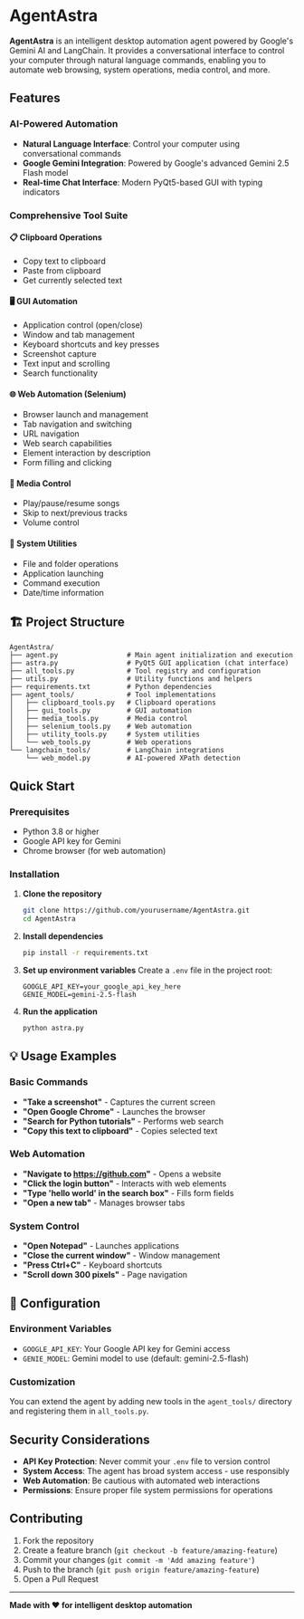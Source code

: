 # AgentAstra

**AgentAstra** is an intelligent desktop automation agent powered by Google's Gemini AI and LangChain. It provides a conversational interface to control your computer through natural language commands, enabling you to automate web browsing, system operations, media control, and more.

## Features

### AI-Powered Automation
- **Natural Language Interface**: Control your computer using conversational commands
- **Google Gemini Integration**: Powered by Google's advanced Gemini 2.5 Flash model
- **Real-time Chat Interface**: Modern PyQt5-based GUI with typing indicators

### Comprehensive Tool Suite

#### 📋 Clipboard Operations
- Copy text to clipboard
- Paste from clipboard
- Get currently selected text

#### 🖥️ GUI Automation
- Application control (open/close)
- Window and tab management
- Keyboard shortcuts and key presses
- Screenshot capture
- Text input and scrolling
- Search functionality

#### 🌐 Web Automation (Selenium)
- Browser launch and management
- Tab navigation and switching
- URL navigation
- Web search capabilities
- Element interaction by description
- Form filling and clicking

#### 🎵 Media Control
- Play/pause/resume songs
- Skip to next/previous tracks
- Volume control

#### 🔧 System Utilities
- File and folder operations
- Application launching
- Command execution
- Date/time information

## 🏗️ Project Structure

```
AgentAstra/
├── agent.py                 # Main agent initialization and execution
├── astra.py                 # PyQt5 GUI application (chat interface)
├── all_tools.py             # Tool registry and configuration
├── utils.py                 # Utility functions and helpers
├── requirements.txt         # Python dependencies
├── agent_tools/             # Tool implementations
│   ├── clipboard_tools.py   # Clipboard operations
│   ├── gui_tools.py         # GUI automation
│   ├── media_tools.py       # Media control
│   ├── selenium_tools.py    # Web automation
│   ├── utility_tools.py     # System utilities
│   └── web_tools.py         # Web operations
└── langchain_tools/         # LangChain integrations
    └── web_model.py         # AI-powered XPath detection
```

## Quick Start

### Prerequisites

- Python 3.8 or higher
- Google API key for Gemini
- Chrome browser (for web automation)

### Installation

1. **Clone the repository**
   ```bash
   git clone https://github.com/yourusername/AgentAstra.git
   cd AgentAstra
   ```

2. **Install dependencies**
   ```bash
   pip install -r requirements.txt
   ```

3. **Set up environment variables**
   Create a `.env` file in the project root:
   ```env
   GOOGLE_API_KEY=your_google_api_key_here
   GENIE_MODEL=gemini-2.5-flash
   ```

4. **Run the application**
   ```bash
   python astra.py
   ```

## 💡 Usage Examples

### Basic Commands
- **"Take a screenshot"** - Captures the current screen
- **"Open Google Chrome"** - Launches the browser
- **"Search for Python tutorials"** - Performs web search
- **"Copy this text to clipboard"** - Copies selected text

### Web Automation
- **"Navigate to https://github.com"** - Opens a website
- **"Click the login button"** - Interacts with web elements
- **"Type 'hello world' in the search box"** - Fills form fields
- **"Open a new tab"** - Manages browser tabs

### System Control
- **"Open Notepad"** - Launches applications
- **"Close the current window"** - Window management
- **"Press Ctrl+C"** - Keyboard shortcuts
- **"Scroll down 300 pixels"** - Page navigation

## 🔧 Configuration

### Environment Variables
- `GOOGLE_API_KEY`: Your Google API key for Gemini access
- `GENIE_MODEL`: Gemini model to use (default: gemini-2.5-flash)

### Customization
You can extend the agent by adding new tools in the `agent_tools/` directory and registering them in `all_tools.py`.

## Security Considerations

- **API Key Protection**: Never commit your `.env` file to version control
- **System Access**: The agent has broad system access - use responsibly
- **Web Automation**: Be cautious with automated web interactions
- **Permissions**: Ensure proper file system permissions for operations

## Contributing

1. Fork the repository
2. Create a feature branch (`git checkout -b feature/amazing-feature`)
3. Commit your changes (`git commit -m 'Add amazing feature'`)
4. Push to the branch (`git push origin feature/amazing-feature`)
5. Open a Pull Request


---

**Made with ❤️ for intelligent desktop automation**
